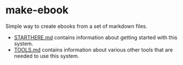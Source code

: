 # make-ebook
Simple way to create ebooks from a set of markdown files.

* [STARTHERE.md](https://github.com/davorg/make-ebook/blob/master/STARTHERE.md) contains
information about getting started with this system.
* [TOOLS.md](https://github.com/davorg/make-ebook/blob/master/TOOLS.md) contains information
about various other tools that are needed to use this system.
